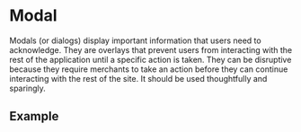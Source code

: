<script setup>
  import Usage from './usage.md';
  import Vue from './vue.md';
  import React from './react.md';
</script>

# Modal

Modals (or dialogs) display important information that users need to acknowledge. They are overlays that prevent users from interacting with the rest of the application until a specific action is taken. They can be disruptive because they require merchants to take an action before they can continue interacting with the rest of the site. It should be used thoughtfully and sparingly.

<components-status react='released' vue='released' />

## Example

<theme-switcher />

<modal-example />

<tabs-content>
  <template #usage>
   <usage />
  </template>
  <template #react>
   <react />
  </template>
  <template #vue>
    <vue />
  </template>
  <template #elements>
  </template>
</tabs-content>